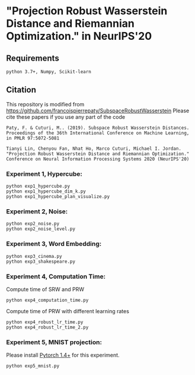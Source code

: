 # "Projection Robust Wasserstein Distance and Riemannian Optimization." in NeurIPS'20


## Requirements
```
python 3.7+, Numpy, Scikit-learn
```

## Citation
This repository is modified from https://github.com/francoispierrepaty/SubspaceRobustWasserstein
Please cite these papers if you use any part of the code

```
Paty, F. & Cuturi, M.. (2019). Subspace Robust Wasserstein Distances. 
Proceedings of the 36th International Conference on Machine Learning, in PMLR 97:5072-5081
```
```
Tianyi Lin, Chenyou Fan, Nhat Ho, Marco Cuturi, Michael I. Jordan. "Projection Robust Wasserstein Distance and Riemannian Optimization."
Conference on Neural Information Processing Systems 2020 (NeurIPS'20)
```

### Experiment 1, Hypercube:
```
python exp1_hypercube.py
python exp1_hypercube_dim_k.py
python exp1_hypercube_plan_visualize.py
```

### Experiment 2, Noise:
```
python exp2_noise.py
python exp2_noise_level.py
```

### Experiment 3, Word Embedding:
```
python exp3_cinema.py
python exp3_shakespeare.py
```

### Experiment 4, Computation Time:
Compute time of SRW and PRW
```
python exp4_computation_time.py
```

Compute time of PRW with different learning rates
```
python exp4_robust_lr_time.py
python exp4_robust_lr_time_2.py
```

### Experiment 5, MNIST projection:
Please install [Pytorch 1.4+](https://pytorch.org/) for this experiment.
```
python exp5_mnist.py
```